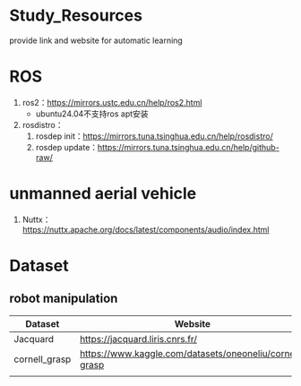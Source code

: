 # Study_Resources

provide link and website for automatic learning

# ROS

1. ros2：https://mirrors.ustc.edu.cn/help/ros2.html
   * ubuntu24.04不支持ros apt安装
2. rosdistro：
   1. rosdep init：https://mirrors.tuna.tsinghua.edu.cn/help/rosdistro/
   2. rosdep update：https://mirrors.tuna.tsinghua.edu.cn/help/github-raw/

# unmanned aerial vehicle

1. Nuttx：https://nuttx.apache.org/docs/latest/components/audio/index.html

# Dataset

## robot manipulation

| Dataset       | Website                                                 |
| ------------- | ------------------------------------------------------- |
| Jacquard      | https://jacquard.liris.cnrs.fr/                         |
| cornell_grasp | https://www.kaggle.com/datasets/oneoneliu/cornell-grasp |
|               |                                                         |
